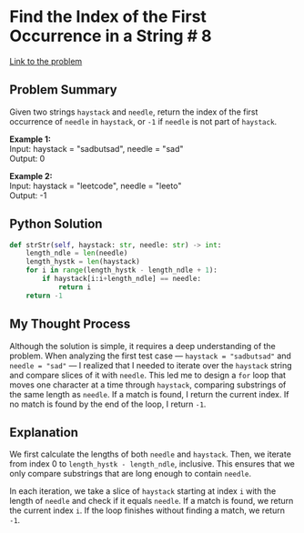 # Find the Index of the First Occurrence in a String # 8

[Link to the problem](https://leetcode.com/problems/find-the-index-of-the-first-occurrence-in-a-string/)

## Problem Summary

Given two strings `haystack` and `needle`, return the index of the first occurrence of `needle` in `haystack`, or `-1` if `needle` is not part of `haystack`.

**Example 1:**  
Input: haystack = "sadbutsad", needle = "sad"  
Output: 0

**Example 2:**  
Input: haystack = "leetcode", needle = "leeto"  
Output: -1

## Python Solution

```python
def strStr(self, haystack: str, needle: str) -> int:
    length_ndle = len(needle)
    length_hystk = len(haystack)
    for i in range(length_hystk - length_ndle + 1):
        if haystack[i:i+length_ndle] == needle:
            return i
    return -1
```

## My Thought Process

Although the solution is simple, it requires a deep understanding of the problem. When analyzing the first test case — `haystack = "sadbutsad"` and `needle = "sad"` — I realized that I needed to iterate over the `haystack` string and compare slices of it with `needle`. This led me to design a `for` loop that moves one character at a time through `haystack`, comparing substrings of the same length as `needle`. If a match is found, I return the current index. If no match is found by the end of the loop, I return `-1`.

## Explanation

We first calculate the lengths of both `needle` and `haystack`. Then, we iterate from index 0 to `length_hystk - length_ndle`, inclusive. This ensures that we only compare substrings that are long enough to contain `needle`.

In each iteration, we take a slice of `haystack` starting at index `i` with the length of `needle` and check if it equals `needle`. If a match is found, we return the current index `i`. If the loop finishes without finding a match, we return `-1`.
